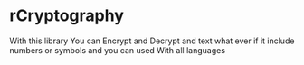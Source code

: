 # rCryptography
With this library You can Encrypt and Decrypt and text what ever if it include numbers or symbols and you can used With all languages
